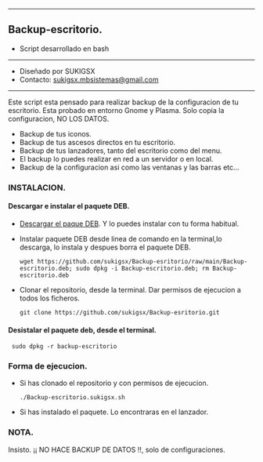 ---------
## Backup-escritorio.
* Script desarrollado en bash
*********************************************
* Diseñado por SUKIGSX
* Contacto: sukigsx.mbsistemas@gmail.com
*********************************************

Este script esta pensado para realizar backup de la configuracion de tu escritorio.
Esta probado en entorno Gnome y Plasma.
Solo copia la configuracion, NO LOS DATOS.

- Backup de tus iconos.
- Backup de tus ascesos directos en tu escritorio.
- Backup de tus lanzadores, tanto del escritorio como del menu.
- El backup lo puedes realizar en red a un servidor o en local.
- Backup de la configuracion asi como las ventanas y las barras etc...
 
### INSTALACION.

#### Descargar e instalar el paquete DEB.
- [Descargar el paque DEB](https://github.com/sukigsx/Backup-esritorio/raw/main/Backup-escritorio.deb). Y lo puedes instalar con tu forma habitual.

- Instalar paquete DEB desde linea de comando en la terminal,lo descarga, lo instala y despues borra el paquete DEB.

      wget https://github.com/sukigsx/Backup-esritorio/raw/main/Backup-escritorio.deb; sudo dpkg -i Backup-escritorio.deb; rm Backup-escritorio.deb
      
 - Clonar el repositorio, desde la terminal. Dar permisos de ejecucion a todos los ficheros.
 
       git clone https://github.com/sukigsx/Backup-esritorio.git
     
#### Desistalar el paquete deb, desde el terminal.
     sudo dpkg -r backup-escritorio

### Forma de ejecucion.
- Si has clonado el repositorio y con permisos de ejecucion.

      ./Backup-escritorio.sukigsx.sh
- Si has instalado el paquete. Lo encontraras en el lanzador.
     
 
### NOTA.
Insisto. ¡¡ NO HACE BACKUP DE DATOS !!, solo de configuraciones.
